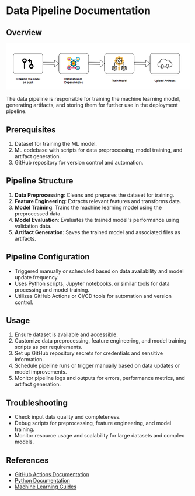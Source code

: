 # Data Pipeline Documentation

## Overview

![Alt text](data.png?raw=true "Data Pipeline")

The data pipeline is responsible for training the machine learning model, generating artifacts, and storing them for further use in the deployment pipeline.

## Prerequisites

1. Dataset for training the ML model.
2. ML codebase with scripts for data preprocessing, model training, and artifact generation.
3. GitHub repository for version control and automation.

## Pipeline Structure

1. **Data Preprocessing**: Cleans and prepares the dataset for training.
2. **Feature Engineering**: Extracts relevant features and transforms data.
3. **Model Training**: Trains the machine learning model using the preprocessed data.
4. **Model Evaluation**: Evaluates the trained model's performance using validation data.
5. **Artifact Generation**: Saves the trained model and associated files as artifacts.

## Pipeline Configuration

- Triggered manually or scheduled based on data availability and model update frequency.
- Uses Python scripts, Jupyter notebooks, or similar tools for data processing and model training.
- Utilizes GitHub Actions or CI/CD tools for automation and version control.

## Usage

1. Ensure dataset is available and accessible.
2. Customize data preprocessing, feature engineering, and model training scripts as per requirements.
3. Set up GitHub repository secrets for credentials and sensitive information.
4. Schedule pipeline runs or trigger manually based on data updates or model improvements.
5. Monitor pipeline logs and outputs for errors, performance metrics, and artifact generation.

## Troubleshooting

- Check input data quality and completeness.
- Debug scripts for preprocessing, feature engineering, and model training.
- Monitor resource usage and scalability for large datasets and complex models.

## References

- [GitHub Actions Documentation](https://docs.github.com/en/actions)
- [Python Documentation](https://docs.python.org/3/)
- [Machine Learning Guides](https://scikit-learn.org/stable/user_guide.html)
